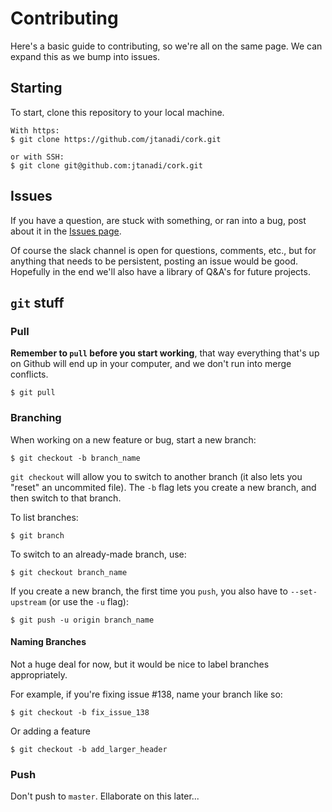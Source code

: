 # Contributing
Here's a basic guide to contributing, so we're all on the same page. We can expand this as we bump into issues.

## Starting
To start, clone this repository to your local machine.
```
With https:
$ git clone https://github.com/jtanadi/cork.git

or with SSH:
$ git clone git@github.com:jtanadi/cork.git
```

## Issues
If you have a question, are stuck with something, or ran into a bug, post about it in the [Issues page](https://github.com/jtanadi/cork/issues).

Of course the slack channel is open for questions, comments, etc., but for anything that needs to be persistent, posting an issue would be good. Hopefully in the end we'll also have a library of Q&A's for future projects.

## `git` stuff

### Pull
**Remember to `pull` before you start working**, that way everything that's up on Github will end up in your computer, and we don't run into merge conflicts.

```
$ git pull
```

### Branching
When working on a new feature or bug, start a new branch:
```
$ git checkout -b branch_name
```

`git checkout` will allow you to switch to another branch (it also lets you "reset" an uncommited file). The `-b` flag lets you create a new branch, and then switch to that branch.

To list branches:
```
$ git branch
```

To switch to an already-made branch, use:
```
$ git checkout branch_name
```

If you create a new branch, the first time you `push`, you also have to `--set-upstream` (or use the `-u` flag):
```
$ git push -u origin branch_name
```

#### Naming Branches
Not a huge deal for now, but it would be nice to label branches appropriately.

For example, if you're fixing issue #138, name your branch like so:
```
$ git checkout -b fix_issue_138
```

Or adding a feature
```
$ git checkout -b add_larger_header
```

### Push
Don't push to `master`. Ellaborate on this later...
